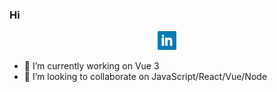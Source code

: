 ### Hi

<p align='center'>
  <a href="https://www.linkedin.com/in/deepaksisodiya/"><img height="30" src="https://github.com/deepaksisodiya/deepaksisodiya/blob/master/linkedin.png?raw=true">     </a>
</p>

- 🔭 I’m currently working on Vue 3
- 👯 I’m looking to collaborate on JavaScript/React/Vue/Node
